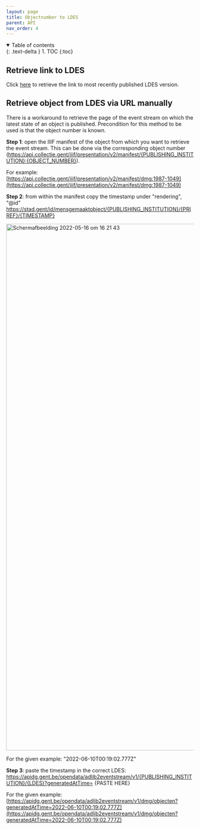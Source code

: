 ```yaml
---
layout: page
title: Objectnumber to LDES
parent: API
nav_order: 4
---
```


<details open markdown="block">
  <summary>
    Table of contents
  </summary>
  {: .text-delta }
1. TOC
{:toc}
</details>

## **Retrieve link to LDES**

Click [here](https://getldes.herokuapp.com/linktoldes/getldes/) to retrieve the link to most recently published LDES version. 


## **Retrieve object from LDES via URL manually**

There is a workaround to retrieve the page of the event stream on which the latest state of an object is published. Precondition for this method to be used is that the object number is known. 

**Step 1**: open the IIIF manifest of the object from which you want to retrieve the event stream. This can be done via the corresponding object number (https://api.collectie.gent/iiif/presentation/v2/manifest/{PUBLISHING_INSTITUTION}:{OBJECT_NUMBER}).


For example: [https://api.collectie.gent/iiif/presentation/v2/manifest/dmg:1987-1049](https://api.collectie.gent/iiif/presentation/v2/manifest/dmg:1987-1049)


**Step 2**: from within the manifest copy the timestamp under "rendering", "@id"
https://stad.gent/id/mensgemaaktobject/{PUBLISHING_INSTITUTION}/{PRIREF}/{TIMESTAMP}


<img width="1416" alt="Schermafbeelding 2022-05-16 om 16 21 43" src="https://user-images.githubusercontent.com/43210443/168614557-e9ad6a79-6cba-46ae-8162-53f642f22053.png">


For the given example: "2022-06-10T00:19:02.777Z"

**Step 3**: paste the timestamp in the correct LDES: https://apidg.gent.be/opendata/adlib2eventstream/v1/{PUBLISHING_INSTITUTION}/{LDES}?generatedAtTime= 
 {PASTE HERE}
 
 
 For the given example: [https://apidg.gent.be/opendata/adlib2eventstream/v1/dmg/objecten?generatedAtTime=2022-06-10T00:19:02.777Z](https://apidg.gent.be/opendata/adlib2eventstream/v1/dmg/objecten?generatedAtTime=2022-06-10T00:19:02.777Z)
